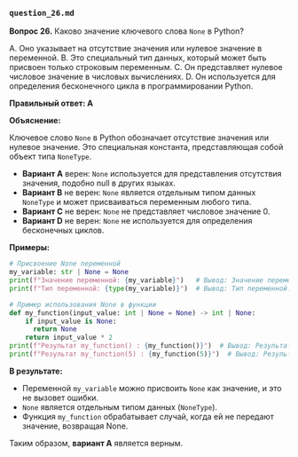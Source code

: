 ### `question_26.md`

**Вопрос 26.** Каково значение ключевого слова `None` в Python?

A.  Оно указывает на отсутствие значения или нулевое значение в переменной.
B.  Это специальный тип данных, который может быть присвоен только строковым переменным.
C.  Он представляет нулевое числовое значение в числовых вычислениях.
D.  Он используется для определения бесконечного цикла в программировании Python.

**Правильный ответ: A**

**Объяснение:**

Ключевое слово `None` в Python обозначает отсутствие значения или нулевое значение. Это специальная константа, представляющая собой объект типа `NoneType`.

*   **Вариант A** верен:  `None` используется для представления отсутствия значения, подобно null в других языках.
*   **Вариант B** не верен:  `None` является отдельным типом данных `NoneType` и может присваиваться переменным любого типа.
*   **Вариант C** не верен:  `None` не представляет числовое значение 0.
*   **Вариант D** не верен:  `None` не используется для определения бесконечных циклов.

**Примеры:**

```python
# Присвоение None переменной
my_variable: str | None = None
print(f"Значение переменной: {my_variable}")   # Вывод: Значение переменной: None
print(f"Тип переменной: {type(my_variable)}")  # Вывод: Тип переменной: <class 'NoneType'>

# Пример использования None в функции
def my_function(input_value: int | None = None) -> int | None:
    if input_value is None:
      return None
    return input_value * 2
print(f"Результат my_function() : {my_function()}")  # Вывод: Результат my_function() : None
print(f"Результат my_function(5) : {my_function(5)}")  # Вывод: Результат my_function(5) : 10
```

**В результате:**

*   Переменной `my_variable` можно присвоить `None` как значение, и это не вызовет ошибки.
*   `None` является отдельным типом данных (`NoneType`).
*   Функция `my_function` обрабатывает случай, когда ей не передают значение, возвращая None.
  
Таким образом, **вариант A** является верным.
